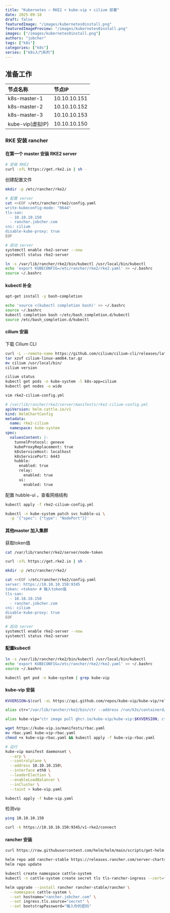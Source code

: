 ```yaml
---
title: "Kubernetes — RKE2 + kube-vip + cilium 部署"
date: 2025-09-18
draft: false
featuredImage: "/images/kubernetes0install.png"
featuredImagePreview: "/images/kubernetes0install.png"
images: ["/images/kubernetes0install.png"]
authors: "jobcher"
tags: ["k8s"]
categories: ["k8s"]
series: ["k8s入门系列"]
---
```

## 准备工作
|节点名称|节点IP|
|:----|:----|
|k8s-master-1|10.10.10.151|
|k8s-master-2|10.10.10.152|
|k8s-master-3|10.10.10.153|
|kube-vip(虚拟IP)|10.10.10.150|

### RKE 安装 rancher
#### 在第一个 master 安装 RKE2 server
```sh
# 安装 RKE2
curl -sfL https://get.rke2.io | sh -
```
创建配置文件
```sh
mkdir -p /etc/rancher/rke2/
```
```sh
# 配置 server
cat <<EOF >/etc/rancher/rke2/config.yaml
write-kubeconfig-mode: "0644"
tls-san:
  - 10.10.10.150
  - rancher.jobcher.com
cni: cilium
disable-kube-proxy: true
EOF
```
```sh
# 启动 server
systemctl enable rke2-server --now
systemctl status rke2-server
```
```sh
ln -s /var/lib/rancher/rke2/bin/kubectl /usr/local/bin/kubectl
echo 'export KUBECONFIG=/etc/rancher/rke2/rke2.yaml' >> ~/.bashrc
source ~/.bashrc
```
#### kubectl 补全
```sh
apt-get install -y bash-completion
```
```sh
echo 'source <(kubectl completion bash)' >> ~/.bashrc
source ~/.bashrc
kubectl completion bash >/etc/bash_completion.d/kubectl
source /etc/bash_completion.d/kubectl
```
#### cilium 安装
下载 Cilium CLI

```sh
curl -L --remote-name https://github.com/cilium/cilium-cli/releases/latest/download/cilium-linux-amd64.tar.gz
tar xzvf cilium-linux-amd64.tar.gz
mv cilium /usr/local/bin/
cilium version

```
```sh
cilium status
kubectl get pods -n kube-system -l k8s-app=cilium
kubectl get nodes -o wide
```
```sh
vim rke2-cilium-config.yml
```
```yaml
# /var/lib/rancher/rke2/server/manifests/rke2-cilium-config.yml
apiVersion: helm.cattle.io/v1
kind: HelmChartConfig
metadata:
  name: rke2-cilium
  namespace: kube-system
spec:
  valuesContent: |-
    tunnelProtocol: geneve
    kubeProxyReplacement: true
    k8sServiceHost: localhost
    k8sServicePort: 6443
    hubble:
      enabled: true
      relay:
        enabled: true
      ui:
        enabled: true
```
配置 hubble-ui ，查看网络结构
```sh
kubectl apply -f rke2-cilium-config.yml

kubectl -n kube-system patch svc hubble-ui \
  -p '{"spec": {"type": "NodePort"}}'

```

#### 其他master 加入集群
获取token值
```sh
cat /var/lib/rancher/rke2/server/node-token
```
```sh
curl -sfL https://get.rke2.io | sh -
```
```sh
mkdir -p /etc/rancher/rke2/
```
```sh
cat <<EOF >/etc/rancher/rke2/config.yaml
server: https://10.10.10.150:9345
token: <token> # 输入token值
tls-san:
  - 10.10.10.150
  - rancher.jobcher.com
cni: cilium
disable-kube-proxy: true
EOF
```
```sh
# 启动 server
systemctl enable rke2-server --now
systemctl status rke2-server
```


#### 配置kubectl
```sh
ln -s /var/lib/rancher/rke2/bin/kubectl /usr/local/bin/kubectl
echo 'export KUBECONFIG=/etc/rancher/rke2/rke2.yaml' >> ~/.bashrc
source ~/.bashrc
```

```sh
kubectl get pod -n kube-system | grep kube-vip
```

#### kube-vip 安装
```sh
KVVERSION=$(curl -sL https://api.github.com/repos/kube-vip/kube-vip/releases | jq -r ".[0].name")
```
```sh
alias ctr="/var/lib/rancher/rke2/bin/ctr --address /run/k3s/containerd/containerd.sock"
```
```sh
alias kube-vip="ctr image pull ghcr.io/kube-vip/kube-vip:$KVVERSION; ctr run --rm --net-host ghcr.io/kube-vip/kube-vip:$KVVERSION vip /kube-vip"
```
```sh
wget https://kube-vip.io/manifests/rbac.yaml
mv rbac.yaml kube-vip-rbac.yaml
chmod +x kube-vip-rbac.yaml && kubectl apply -f kube-vip-rbac.yaml
```
```sh
# 运行
kube-vip manifest daemonset \
  --arp \
  --controlplane \
  --address 10.10.10.150\
  --interface eth0 \
  --leaderElection \
  --enableLoadBalancer \
  --inCluster \
  --taint > kube-vip.yaml
```
```sh
kubectl apply -f kube-vip.yaml
```
检测vip
```sh
ping 10.10.10.150
```
```sh
curl -k https://10.10.10.150:9345/v1-rke2/connect
```
#### rancher 安装
```sh
curl https://raw.githubusercontent.com/helm/helm/main/scripts/get-helm-3 | bash

helm repo add rancher-stable https://releases.rancher.com/server-charts/stable
helm repo update

kubectl create namespace cattle-system
kubectl -n cattle-system create secret tls tls-rancher-ingress --cert=fullchain.pem --key=privkey.pem
```
```sh
helm upgrade --install rancher rancher-stable/rancher \
  --namespace cattle-system \
  --set hostname="rancher.jobcher.com" \
  --set ingress.tls.source="secret" \
  --set bootstrapPassword="输入你的密码"
```